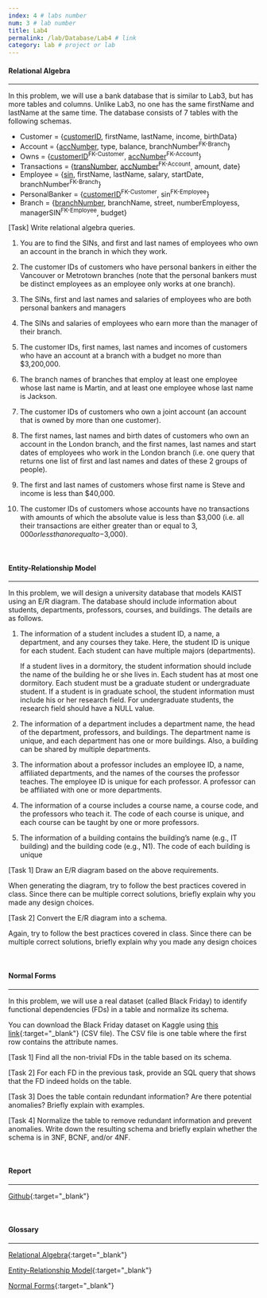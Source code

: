 ```yaml
---
index: 4 # labs number
num: 3 # lab number
title: Lab4
permalink: /lab/Database/Lab4 # link
category: lab # project or lab
---
```


#### **Relational Algebra**

---

In this problem, we will use a bank database that is similar to Lab3, but has more tables
and columns. Unlike Lab3, no one has the same firstName and lastName at the same
time. The database consists of 7 tables with the following schemas.

- Customer = {<u>customerID</u>, firstName, lastName, income, birthData}
- Account = {<u>accNumber</u>, type, balance, branchNumber<sup>FK-Branch</sup>}
- Owns = {<u>customerID</u><sup>FK-Customer</sup>, <u>accNumber</u><sup>FK-Account</sup>}
- Transactions = {<u>transNumber</u>, <u>accNumber</u><sup>FK-Account</sup>, amount, date}
- Employee = {<u>sin</u>, firstName, lastName, salary, startDate, branchNumber<sup>FK-Branch</sup>}
- PersonalBanker = {<u>customerID</u><sup>FK-Customer</sup>, sin<sup>FK-Employee</sup>}
- Branch = {<u>branchNumber</u>, branchName, street, numberEmployess, managerSIN<sup>FK-Employee</sup>, budget}

[Task] Write relational algebra queries.

1. You are to find the SINs, and first and last names of employees who own an account
   in the branch in which they work.

2. The customer IDs of customers who have personal bankers in either the Vancouver
   or Metrotown branches (note that the personal bankers must be distinct employees
   as an employee only works at one branch).

3. The SINs, first and last names and salaries of employees who are both personal
   bankers and managers

4. The SINs and salaries of employees who earn more than the manager of their branch.

5. The customer IDs, first names, last names and incomes of customers who have an
   account at a branch with a budget no more than $3,200,000.

6. The branch names of branches that employ at least one employee whose last name
   is Martin, and at least one employee whose last name is Jackson.

7. The customer IDs of customers who own a joint account (an account that is owned
   by more than one customer).

8. The first names, last names and birth dates of customers who own an account in
   the London branch, and the first names, last names and start dates of employees
   who work in the London branch (i.e. one query that returns one list of first and last
   names and dates of these 2 groups of people).

9. The first and last names of customers whose first name is Steve and income is less
   than $40,000.
10. The customer IDs of customers whose accounts have no transactions with amounts
    of which the absolute value is less than $3,000 (i.e. all their transactions are either
    greater than or equal to $3,000 or less than or equal to -$3,000).

<br>

#### **Entity-Relationship Model**

---

In this problem, we will design a university database that models KAIST using an E/R
diagram. The database should include information about students, departments, professors, courses, and buildings. The details are as follows.

1. The information of a student includes a student ID, a name, a department, and any
   courses they take. Here, the student ID is unique for each student. Each student
   can have multiple majors (departments).

   If a student lives in a dormitory, the student information should include the name
   of the building he or she lives in. Each student has at most one dormitory.
   Each student must be a graduate student or undergraduate student. If a student is
   in graduate school, the student information must include his or her research field.
   For undergraduate students, the research field should have a NULL value.

2. The information of a department includes a department name, the head of the
   department, professors, and buildings. The department name is unique, and each
   department has one or more buildings. Also, a building can be shared by multiple
   departments.

3. The information about a professor includes an employee ID, a name, affiliated departments, and the names of the courses the professor teaches. The employee ID
   is unique for each professor. A professor can be affiliated with one or more departments.

4. The information of a course includes a course name, a course code, and the professors
   who teach it. The code of each course is unique, and each course can be taught by
   one or more professors.

5. The information of a building contains the building’s name (e.g., IT building) and
   the building code (e.g., N1). The code of each building is unique

[Task 1] Draw an E/R diagram based on the above requirements.

When generating the diagram, try to follow the best practices covered in class. Since
there can be multiple correct solutions, briefly explain why you made any design choices.

[Task 2] Convert the E/R diagram into a schema.

Again, try to follow the best practices covered in class. Since there can be multiple
correct solutions, briefly explain why you made any design choices

<br>

#### **Normal Forms**

---

In this problem, we will use a real dataset (called Black Friday) to identify functional
dependencies (FDs) in a table and normalize its schema.

You can download the Black Friday dataset on Kaggle using [this link](https://www.kaggle.com/datasets/llopesolivei/blackfriday){:target="\_blank"} (CSV file). The CSV file is one table where the first row contains the attribute names.

[Task 1] Find all the non-trivial FDs in the table based on its schema.

[Task 2] For each FD in the previous task, provide an SQL query that shows that the FD indeed holds on the table.

[Task 3] Does the table contain redundant information? Are there potential
anomalies? Briefly explain with examples.

[Task 4] Normalize the table to remove redundant information and prevent
anomalies. Write down the resulting schema and briefly explain whether the
schema is in 3NF, BCNF, and/or 4NF.

<br>

#### **Report**

---

[Github](https://github.com/Heejinee3/Database/tree/master/Lab4){:target="\_blank"}

<br>

#### **Glossary**

---

[Relational Algebra](https://velog.io/@chunjakim/Relational-Algebra){:target="\_blank"}

[Entity-Relationship Model](https://velog.io/@chunjakim/ER-Model-Entity-Relationship-Model){:target="\_blank"}

[Normal Forms](https://velog.io/@chunjakim/Normal-Forms){:target="\_blank"}
